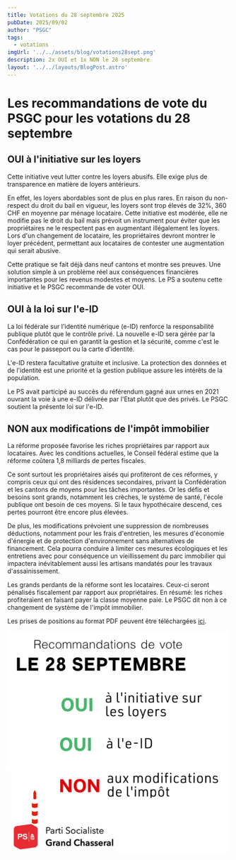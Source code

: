 ```yaml
---
title: Votations du 28 septembre 2025
pubDate: 2025/09/02
author: "PSGC"
tags:
  - votations
imgUrl: '../../assets/blog/votations28sept.png'
description: 2x OUI et 1x NON le 28 septembre 
layout: '../../layouts/BlogPost.astro'
---
```


# Les recommandations de vote du PSGC pour les votations du 28 septembre

## OUI à l'initiative sur les loyers
Cette initiative veut lutter contre les loyers abusifs. Elle exige plus de transparence en matière de loyers antérieurs. 

En effet, les loyers abordables sont de plus en plus rares. En raison du non-respect du droit du bail en vigueur, les loyers sont trop élevés de 32%, 360 CHF en moyenne par ménage locataire. Cette initiative est modérée, elle ne modifie pas le droit du bail mais prévoit un instrument pour éviter que les propriétaires ne le respectent pas en augmentant illégalement les loyers. Lors d'un changement de locataire, les propriétaires devront montrer le loyer précédent, permettant aux locataires de contester une augmentation qui serait abusive. 

Cette pratique se fait déjà dans neuf cantons et montre ses preuves. Une solution simple à un problème réel aux conséquences financières importantes pour les revenus modestes et moyens. Le PS a soutenu cette initiative et le PSGC recommande de voter OUI. 

## OUI à la loi sur l'e-ID
La loi fédérale sur l'identité numérique (e-ID) renforce la responsabilité publique plutôt que le contrôle privé. La nouvelle e-ID sera gérée par la Confédération ce qui en garantit la gestion et la sécurité, comme c'est le cas pour le passeport ou la carte d'identité. 

L'e-ID restera facultative gratuite et inclusive. La protection des données et de l'identité est une priorité et la gestion publique assure les intérêts de la population. 

Le PS avait participé au succès du référendum gagné aux urnes en 2021 ouvrant la voie à une e-ID délivrée par l'Etat plutôt que des privés. Le PSGC soutient la présente loi sur l'e-ID.


## NON aux modifications de l'impôt immobilier
La réforme proposée favorise les riches propriétaires par rapport aux locataires.  Avec les conditions actuelles, le Conseil fédéral estime que la réforme coûtera 1,8 milliards de pertes fiscales. 

Ce sont surtout les propriétaires aisés qui profiteront de ces réformes, y compris ceux qui ont des résidences secondaires, privant la Confédération et les cantons de moyens pour les tâches importantes. Or les défis et besoins sont grands, notamment les crèches, le système de santé, l'école publique ont besoin de ces moyens. Si le taux hypothécaire descend, ces pertes pourront être encore plus élevées. 

De plus, les modifications prévoient une suppression de nombreuses déductions, notamment pour les frais d'entretien, les mesures d'économie d'énergie et de protection d'environnement sans alternatives de financement. Cela pourra conduire à limiter ces mesures écologiques et les entretiens avec pour conséquence un vieillissement du parc immobilier qui impactera inévitablement aussi les artisans mandatés pour les travaux d'assainissement. 

Les grands perdants de la réforme sont les locataires. Ceux-ci seront pénalisés fiscalement par rapport aux propriétaires. En résumé: les riches profiteraient en faisant payer la classe moyenne paie. Le PSGC dit non à ce changement de système de l'impôt immobilier.    



Les prises de positions au format PDF peuvent être téléchargées <a
      href='/docs/communications/2025_09_01_Recommandations_votations_sept2025_PSGC.pdf'
      target='_blank'
      class='text-blue'>ici</a>.


![votations9fev](../../assets/blog/votations28sept.png)
